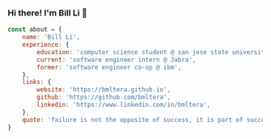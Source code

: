 ### Hi there! I'm Bill Li 👋

```javascript
const about = {
    name: 'Bill Li',
    experience: {
        education: 'computer science student @ san jose state university',
        current: 'software engineer intern @ Jabra',
        former: 'software engineer co-op @ ibm',
    },
    links: {
        website: 'https://bmltera.github.io',
        github: 'https://github.com/bmltera',
        linkedin: 'https://www.linkedin.com/in/bmltera',
    },
    quote: 'failure is not the opposite of success, it is part of success. - william ritter'
}
```


<!--
**bmltera/bmltera** is a ✨ _special_ ✨ repository because its `README.md` (this file) appears on your GitHub profile.

Here are some ideas to get you started:

- 🔭 I’m currently working on ...
- 🌱 I’m currently learning ...
- 👯 I’m looking to collaborate on ...
- 🤔 I’m looking for help with ...
- 💬 Ask me about ...
- 📫 How to reach me: ...
- 😄 Pronouns: ...
- ⚡ Fun fact: ...
-->
